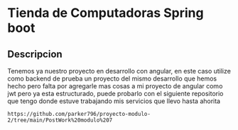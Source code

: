 # **Tienda de Computadoras Spring boot**

## Descripcion
Tenemos ya nuestro proyecto en desarrollo con angular, en este caso utilize como backend de prueba un proyecto del mismo desarrollo que hemos hecho pero falta por agregarle mas cosas a mi proyecto de angular como jwt pero ya esta estructurado, puede probarlo con el siguiente repositorio que tengo donde estuve trabajando mis servicios que llevo hasta ahorita

```
https://github.com/parker796/proyecto-modulo-2/tree/main/PostWork%20modulo%207
```
